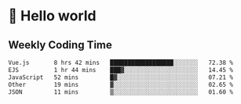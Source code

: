 # 🍻 Hello world

## Weekly Coding Time
<!--START_SECTION:waka-->

```txt
Vue.js       8 hrs 42 mins   ██████████████████░░░░░░░   72.38 %
EJS          1 hr 44 mins    ███▓░░░░░░░░░░░░░░░░░░░░░   14.45 %
JavaScript   52 mins         █▓░░░░░░░░░░░░░░░░░░░░░░░   07.21 %
Other        19 mins         ▓░░░░░░░░░░░░░░░░░░░░░░░░   02.65 %
JSON         11 mins         ▒░░░░░░░░░░░░░░░░░░░░░░░░   01.60 %
```

<!--END_SECTION:waka-->
